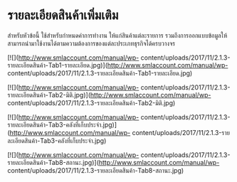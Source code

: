 # รายละเอียดสินค้าเพิ่มเติม

สำหรับหัวข้อนี้ ใช้สำหรับกำหนดค่าการทำงาน ให้แก่สินค้าแต่ละรายการ
รวมถึงการออกแบบข้อมูลให้สามารถนำมาใช้งานได้ตามความต้องการของแต่ละประเภทธุรกิจได้ครบวางจร

[![](http://www.smlaccount.com/manual/wp-
content/uploads/2017/11/2.1.3-รายละเอียดสินค้า-Tab1-รายละเอียด.jpg)](http://www.smlaccount.com/manual/wp-
content/uploads/2017/11/2.1.3-รายละเอียดสินค้า-Tab1-รายละเอียด.jpg)

[![](http://www.smlaccount.com/manual/wp-
content/uploads/2017/11/2.1.3-รายละเอียดสินค้า-Tab2-มิติ.jpg)](http://www.smlaccount.com/manual/wp-
content/uploads/2017/11/2.1.3-รายละเอียดสินค้า-Tab2-มิติ.jpg)

[![](http://www.smlaccount.com/manual/wp-
content/uploads/2017/11/2.1.3-รายละเอียดสินค้า-Tab3-คลังที่เก็บประจำ.jpg)](http://www.smlaccount.com/manual/wp-
content/uploads/2017/11/2.1.3-รายละเอียดสินค้า-Tab3-คลังที่เก็บประจำ.jpg)

[![](http://www.smlaccount.com/manual/wp-
content/uploads/2017/11/2.1.3-รายละเอียดสินค้า-Tab8-สถานะ.jpg)](http://www.smlaccount.com/manual/wp-
content/uploads/2017/11/2.1.3-รายละเอียดสินค้า-Tab8-สถานะ.jpg)





